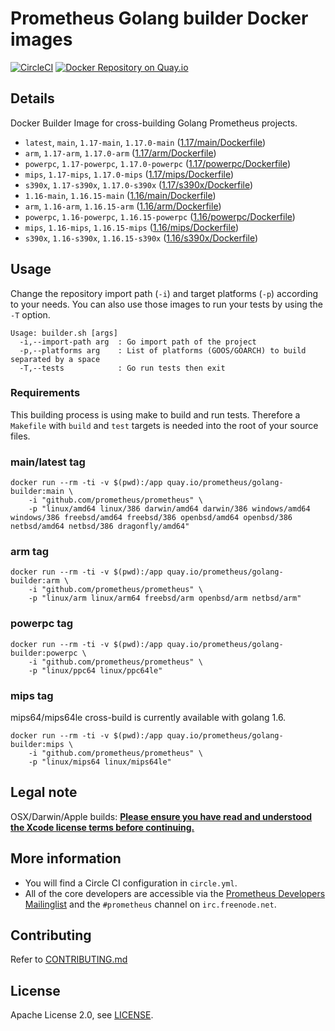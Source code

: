 # Prometheus Golang builder Docker images

[![CircleCI](https://circleci.com/gh/prometheus/golang-builder/tree/master.svg?style=shield)][circleci]
[![Docker Repository on Quay.io](https://quay.io/repository/prometheus/golang-builder/status)][quayio]

## Details

Docker Builder Image for cross-building Golang Prometheus projects.

- `latest`, `main`, `1.17-main`, `1.17.0-main` ([1.17/main/Dockerfile](1.17/main/Dockerfile))
- `arm`, `1.17-arm`, `1.17.0-arm` ([1.17/arm/Dockerfile](1.17/arm/Dockerfile))
- `powerpc`, `1.17-powerpc`, `1.17.0-powerpc` ([1.17/powerpc/Dockerfile](1.17/powerpc/Dockerfile))
- `mips`, `1.17-mips`, `1.17.0-mips` ([1.17/mips/Dockerfile](1.17/mips/Dockerfile))
- `s390x`, `1.17-s390x`, `1.17.0-s390x` ([1.17/s390x/Dockerfile](1.17/s390x/Dockerfile))
- `1.16-main`, `1.16.15-main` ([1.16/main/Dockerfile](1.16/main/Dockerfile))
- `arm`, `1.16-arm`, `1.16.15-arm` ([1.16/arm/Dockerfile](1.16/arm/Dockerfile))
- `powerpc`, `1.16-powerpc`, `1.16.15-powerpc` ([1.16/powerpc/Dockerfile](1.16/powerpc/Dockerfile))
- `mips`, `1.16-mips`, `1.16.15-mips` ([1.16/mips/Dockerfile](1.16/mips/Dockerfile))
- `s390x`, `1.16-s390x`, `1.16.15-s390x` ([1.16/s390x/Dockerfile](1.16/s390x/Dockerfile))

## Usage

Change the repository import path (`-i`) and target platforms (`-p`) according to your needs.
You can also use those images to run your tests by using the `-T` option.

```
Usage: builder.sh [args]
  -i,--import-path arg  : Go import path of the project
  -p,--platforms arg    : List of platforms (GOOS/GOARCH) to build separated by a space
  -T,--tests            : Go run tests then exit
```

### Requirements

This building process is using make to build and run tests.
Therefore a `Makefile` with `build` and `test` targets is needed into the root of your source files.

### main/latest tag

```
docker run --rm -ti -v $(pwd):/app quay.io/prometheus/golang-builder:main \
    -i "github.com/prometheus/prometheus" \
    -p "linux/amd64 linux/386 darwin/amd64 darwin/386 windows/amd64 windows/386 freebsd/amd64 freebsd/386 openbsd/amd64 openbsd/386 netbsd/amd64 netbsd/386 dragonfly/amd64"
```

### arm tag

```
docker run --rm -ti -v $(pwd):/app quay.io/prometheus/golang-builder:arm \
    -i "github.com/prometheus/prometheus" \
    -p "linux/arm linux/arm64 freebsd/arm openbsd/arm netbsd/arm"
```

### powerpc tag

```
docker run --rm -ti -v $(pwd):/app quay.io/prometheus/golang-builder:powerpc \
    -i "github.com/prometheus/prometheus" \
    -p "linux/ppc64 linux/ppc64le"
```

### mips tag

mips64/mips64le cross-build is currently available with golang 1.6.

```
docker run --rm -ti -v $(pwd):/app quay.io/prometheus/golang-builder:mips \
    -i "github.com/prometheus/prometheus" \
    -p "linux/mips64 linux/mips64le"
```

## Legal note

OSX/Darwin/Apple builds:
**[Please ensure you have read and understood the Xcode license
   terms before continuing.](https://www.apple.com/legal/sla/docs/xcode.pdf)**

## More information

  * You will find a Circle CI configuration in `circle.yml`.
  * All of the core developers are accessible via the [Prometheus Developers Mailinglist](https://groups.google.com/forum/?fromgroups#!forum/prometheus-developers) and the `#prometheus` channel on `irc.freenode.net`.

## Contributing

Refer to [CONTRIBUTING.md](CONTRIBUTING.md)

## License

Apache License 2.0, see [LICENSE](LICENSE).

[quayio]: https://quay.io/repository/prometheus/golang-builder
[circleci]: https://circleci.com/gh/prometheus/golang-builder

